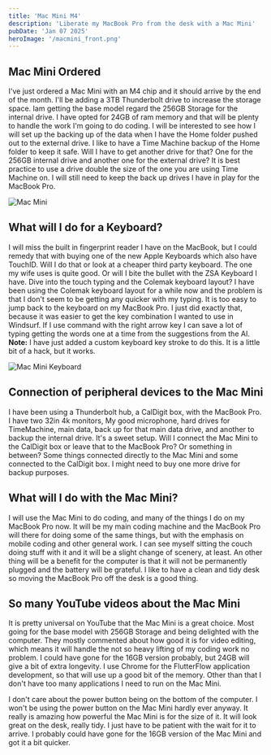 ```yaml
---
title: 'Mac Mini M4'
description: 'Liberate my MacBook Pro from the desk with a Mac Mini'
pubDate: 'Jan 07 2025'
heroImage: '/macmini_front.png'
---
```

## Mac Mini Ordered

I've just ordered a Mac Mini with an M4 chip and it should arrive by the end of the month. I'll be adding a 3TB Thunderbolt drive to increase the storage space. Iam getting the base model regard the 256GB Storage for the internal drive. I have opted for 24GB of ram memory and that will be plenty to handle the work I'm going to do coding. I will be interested to see how I will set up the backing up of the data when I have the Home folder pushed out to the external drive. I like to have a Time Machine backup of the Home folder to keep it safe. Will I have to get another drive for that? One for the 256GB internal drive and another one for the external drive? It is best practice to use a drive double the size of the one you are using Time Machine on. I will still need to keep the back up drives I have in play for the MacBook Pro.

![Mac Mini](/macmini_top.png)

## What will I do for a Keyboard?

I will miss the built in fingerprint reader I have on the MacBook, but I could remedy that with buying one of the new Apple Keyboards which also have TouchID. Will I do that or look at a cheaper third party keyboard. The one my wife uses is quite good. Or will I bite the bullet with the ZSA Keyboard I have. Dive into the touch typing and the Colemak keyboard layout? I have been using the Colemak keyboard layout for a while now and the problem is that I don't seem to be getting any quicker with my typing. It is too easy to jump back to the keyboard on my MacBook Pro. I just did exactly that, because it was easier to get the key combination I wanted to use in Windsurf. If I use command with the right arrow key I can save a lot of typing getting the words one at a time from the suggestions from the AI. **Note:** I have just added a custom keyboard key stroke to do this. It is a little bit of a hack, but it works.

![Mac Mini Keyboard](/macmini_rear.png)

## Connection of peripheral devices to the Mac Mini

I have been using a Thunderbolt hub, a CalDigit box, with the MacBook Pro. I have two 32in 4k monitors, My good microphone, hard drives for TimeMachine, main data, back up for that main data drive, and another to backup the internal drive. It's a sweet setup. Will I connect the Mac Mini to the CalDigit box or leave that to the MacBook Pro? Or something in between? Some things connected directly to the Mac Mini and some connected to the CalDigit box. I might need to buy one more drive for backup purposes.

## What will I do with the Mac Mini?

I will use the Mac Mini to do coding, and many of the things I do on my MacBook Pro now. It will be my main coding machine and the MacBook Pro will there for doing some of the same things, but with the emphasis on mobile coding and other general work. I can see myself sitting the couch doing stuff with it and it will be a slight change of scenery, at least. An other thing will be a benefit for the computer is that it will not be permanently plugged and the battery will be grateful. I like to have a clean and tidy desk so moving the MacBook Pro off the desk is a good thing.

## So many YouTube videos about the Mac Mini

It is pretty universal on YouTube that the Mac Mini is a great choice.
Most going for the base model with 256GB Storage and being delighted with the computer. They mostly commented about how good it is for video editing, which means it will handle the not so heavy lifting of my coding work no problem. I could have gone for the 16GB version probably, but 24GB will give a bit of extra longevity. I use Chrome for the FlutterFlow application development, so that will use up a good bit of the memory. Other than that I don't have too many applications I need to run on the Mac Mini. 

I don't care about the power button being on the bottom of the computer. I won't be using the power button on the Mac Mini hardly ever anyway. It really is amazing how powerful the Mac Mini is for the size of it. It will look great on the desk, really tidy. I just have to be patient with the wait for it to arrive. I probably could have gone for the 16GB version of the Mac Mini and got it a bit quicker.